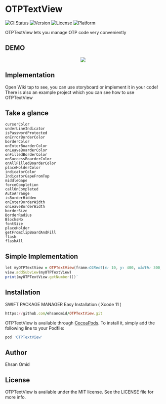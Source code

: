 # OTPTextView

[![CI Status](https://img.shields.io/travis/ehsanomid/OTPTextView.svg?style=flat)](https://travis-ci.org/ehsanomid/OTPTextView)
[![Version](https://img.shields.io/cocoapods/v/OTPTextView.svg?style=flat)](https://cocoapods.org/pods/OTPTextView)
[![License](https://img.shields.io/cocoapods/l/OTPTextView.svg?style=flat)](https://cocoapods.org/pods/OTPTextView)
[![Platform](https://img.shields.io/cocoapods/p/OTPTextView.svg?style=flat)](https://cocoapods.org/pods/OTPTextView)

OTPTextView lets you manage OTP code very conveniently

## DEMO
<p align="center">
    <img src ="https://user-images.githubusercontent.com/35446003/70846345-acf18780-1e6d-11ea-928d-13992a59d968.gif" />
</p>



## Implementation
Open Wiki tap to see, you can use storyboard or implement it in your code! There is also an example project which you can see how to use OTPTextView

## Take a glance
```
cursorColor
underLineIndicator
isPasswordProtected
onErrorBorderColor
borderColor    
onEnterBoarderColor
onLeaveBoarderColor
onFilledBorderColor
onSuccessBoarderColor
onAllFilledBoarderColor
placeHolderColor
indicatorColor
IndicatorGapeFromTop
middleGape
forceCompletion
callOnCompleted
AutoArrange
isBorderHidden
onEnterBorderWidth
onLeaveBorderWidth
borderSize
BorderRadius
BlocksNo
fontSize
placeHolder
getFromClipBoardAndFill
flash
flashAll
```
## Simple Implementation

```ruby
let myOTPTextView = OTPTextView(frame:CGRect(x: 10, y: 400, width: 300, height: 50)) 
view.addSubview(myOTPTextView)
print(myOTPTextView.getNumber())`
```

## Installation

SWIFT PACKAGE MANAGER
Easy Installation ( Xcode 11 )

```ruby
https://github.com/ehsanomid/OTPTextView.git
```

OTPTextView is available through [CocoaPods](https://cocoapods.org). To install
it, simply add the following line to your Podfile:

```ruby
pod 'OTPTextView'
```

## Author

Ehsan Omid

## License

OTPTextView is available under the MIT license. See the LICENSE file for more info.
